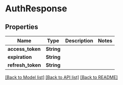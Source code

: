 # AuthResponse

## Properties

Name | Type | Description | Notes
------------ | ------------- | ------------- | -------------
**access_token** | **String** |  | 
**expiration** | **String** |  | 
**refresh_token** | **String** |  | 

[[Back to Model list]](../README.md#documentation-for-models) [[Back to API list]](../README.md#documentation-for-api-endpoints) [[Back to README]](../README.md)


